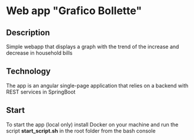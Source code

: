 # Web app "Grafico Bollette"
## Description
Simple webapp that displays a graph with the trend of the increase and decrease in household bills
## Technology
The app is an angular single-page application that relies on a backend with REST services in SpringBoot
## Start
To start the app (local only) install Docker on your machine and run the script **start_script.sh** in the root folder from the bash console
